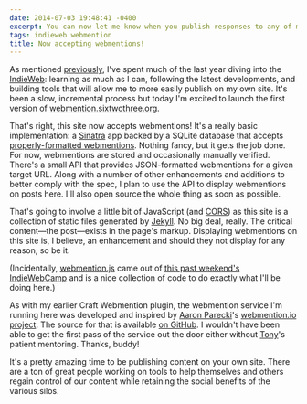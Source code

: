 ```yaml
---
date: 2014-07-03 19:48:41 -0400
excerpt: You can now let me know when you publish responses to any of my posts.
tags: indieweb webmention
title: Now accepting webmentions!
---
```


As mentioned [previously](/blog/sending-webmentions-with-craft), I've spent much of the last year diving into the [IndieWeb](http://indiewebcamp.com/): learning as much as I can, following the latest developments, and building tools that will allow me to more easily publish on my own site. It's been a slow, incremental process but today I'm excited to launch the first version of [webmention.sixtwothree.org](http://webmention.sixtwothree.org).

That's right, this site now accepts webmentions! It's a really basic implementation: a [Sinatra](http://www.sinatrarb.com/) app backed by a SQLite database that accepts [properly-formatted webmentions](http://webmention.org/). Nothing fancy, but it gets the job done. For now, webmentions are stored and occasionally manually verified. There's a small API that provides JSON-formatted webmentions for a given target URL. Along with a number of other enhancements and additions to better comply with the spec, I plan to use the API to display webmentions on posts here. I'll also open source the whole thing as soon as possible.

That's going to involve a little bit of JavaScript (and [CORS](http://en.wikipedia.org/wiki/Cross-origin_resource_sharing)) as this site is a collection of static files generated by [Jekyll](http://jekyllrb.com/). No big deal, really. The critical content—the post—exists in the page's markup. Displaying webmentions on this site is, I believe, an enhancement and should they not display for any reason, so be it.

(Incidentally, [webmention.js](https://github.com/bcomnes/webmention.js) came out of [this past weekend's IndieWebCamp](http://indiewebcamp.com/2014) and is a nice collection of code to do exactly what I'll be doing here.)

As with my earlier Craft Webmention plugin, the webmention service I'm running here was developed and inspired by [Aaron Parecki](http://aaronparecki.com/)'s [webmention.io project](http://webmention.io/). The source for that is available [on GitHub](https://github.com/aaronpk/webmention.io). I wouldn't have been able to get the first pass of the service out the door either without [Tony](http://tpitale.com/)'s patient mentoring. Thanks, buddy!

It's a pretty amazing time to be publishing content on your own site. There are a ton of great people working on tools to help themselves and others regain control of our content while retaining the social benefits of the various silos.